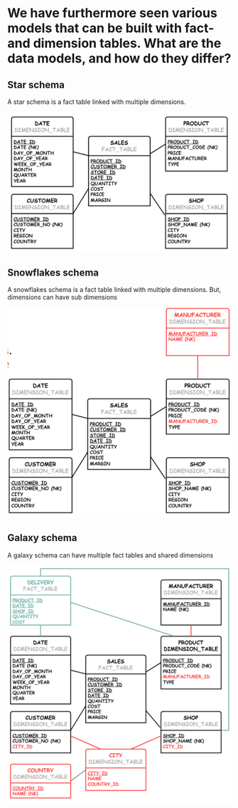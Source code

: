 # We have furthermore seen various models that can be built with fact- and dimension tables. What are the data models, and how do they differ?

## Star schema

A star schema is a fact table linked with multiple dimensions.

![](attachments/Pasted%20image%2020240530152755.png)

## Snowflakes schema 

A snowflakes schema is a fact table linked with multiple dimensions. But, dimensions can have sub dimensions

![](attachments/Pasted%20image%2020240530152904.png)

## Galaxy schema

A galaxy schema can have multiple fact tables and shared dimensions

![](attachments/Pasted%20image%2020240530153035.png)